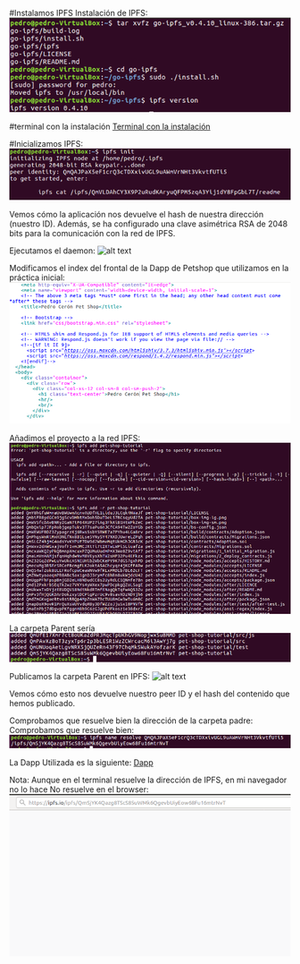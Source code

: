 #Instalamos IPFS
Instalación de IPFS:
![alt text](https://github.com/PedroCCBlck/Dise-o-y-desarrollo/blob/master/PEC%202/Ejercicio%202/PFS_.png "Instalación de IPFS")

#terminal con la instalación
[Terminal con la instalación](https://github.com/PedroCCBlck/Dise-o-y-desarrollo/blob/master/PEC%202/Ejercicio%202/Instalacion%20IPFS)

#Inicializamos IPFS:
![alt text](https://github.com/PedroCCBlck/Dise-o-y-desarrollo/blob/master/PEC%202/Ejercicio%202/init%20IPFS.png "Init de IPFS")

Vemos cómo la aplicación nos devuelve el hash de nuestra dirección (nuestro ID). Además, se ha configurado una clave asimétrica RSA de 2048 bits para la comunicación con la red de IPFS.

Ejecutamos el daemon:
![alt text](https://github.com/PedroCCBlck/Dise-o-y-desarrollo/blob/master/PEC%202/Ejercicio%202/ejecuci%C3%B3n%20de%20daemon.png "Ejecución de daemon")

Modificamos el index del frontal de la Dapp de Petshop que utilizamos en la práctica inicial:
![alt text](https://github.com/PedroCCBlck/Dise-o-y-desarrollo/blob/master/PEC%202/Ejercicio%202/index_mod.png "Modificación de index")

Añadimos el proyecto a la red IPFS:
![alt text](https://github.com/PedroCCBlck/Dise-o-y-desarrollo/blob/master/PEC%202/Ejercicio%202/add%20ipfs__.png "Add to IPFS")

La carpeta Parent sería
![alt text](https://github.com/PedroCCBlck/Dise-o-y-desarrollo/blob/master/PEC%202/Ejercicio%202/carpeta%20Parent.png "Parent folder")

Publicamos la carpeta Parent en IPFS:
![alt text](https://github.com/PedroCCBlck/Dise-o-y-desarrollo/blob/master/PEC%202/Ejercicio%202/publicaci%C3%B3n_last.png "Publish to IPFS")

Vemos cómo esto nos devuelve nuestro peer ID y el hash del contenido que hemos publicado.

Comprobamos que resuelve bien la dirección de la carpeta padre:
Comprobamos que resuelve bien:
![alt text](https://github.com/PedroCCBlck/Dise-o-y-desarrollo/blob/master/PEC%202/Ejercicio%202/resolve_last.png "Resolve")

La Dapp Utilizada es la siguiente:
[Dapp](https://github.com/PedroCCBlck/Dise-o-y-desarrollo/blob/master/PEC%202/Ejercicio%202/pet-shop-tutorial%20(copia).tar.gz)

Nota: Aunque en el terminal resuelve la dirección de IPFS, en mi navegador no lo hace 
No resuelve en el browser:
![alt text](https://github.com/PedroCCBlck/Dise-o-y-desarrollo/blob/master/PEC%202/Ejercicio%202/no%20resuelve.png "Not Resolving")
